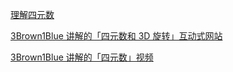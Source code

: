 [理解四元数](https://www.qiujiawei.com/understanding-quaternions/)

[3Brown1Blue 讲解的「四元数和 3D 旋转」互动式网站](https://eater.net/quaternions)

[3Brown1Blue 讲解的「四元数」视频](https://www.youtube.com/watch?v=d4EgbgTm0Bg)
